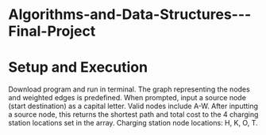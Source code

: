 # Algorithms-and-Data-Structures---Final-Project

# Setup and Execution
Download program and run in terminal. 
The graph representing the nodes and weighted edges is predefined.
When prompted, input a source node (start destination) as a capital letter. Valid nodes include A-W.
After inputting a source node, this returns the shortest path and total cost to the 4 charging station locations set in the array.
Charging station node locations: H, K, O, T.

